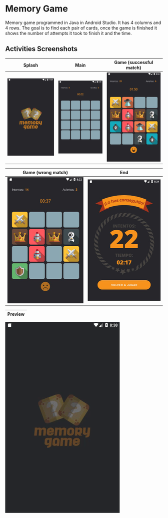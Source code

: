 # Memory Game

Memory game programmed in Java in Android Studio. It has 4 columns and 4 rows. The goal is to find each pair of cards, once the game is finished it shows the number of attempts it took to finish it and the time.


## Activities Screenshots
Splash | Main   | Game (successful match)
------ | -----  | ------
![](img/ss1.jpg) | ![](img/ss2.jpg) | ![](img/ss3.jpg)

Game (wrong match)  | End | 
------              | -----    |
![](img/ss4.jpg)    | ![](img/ss5.jpg) | 

Preview |
------- |
![](img/demo.gif)
